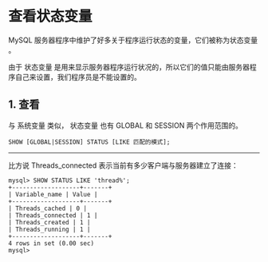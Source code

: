 # 查看状态变量

MySQL 服务器程序中维护了好多关于程序运行状态的变量，它们被称为状态变量 。

由于 状态变量 是用来显示服务器程序运行状况的，所以它们的值只能由服务器程序自己来设置，我们程序员是不能设置的。

## 1. 查看

与 系统变量 类似， 状态变量 也有 GLOBAL 和 SESSION 两个作用范围的。

```mysql
SHOW [GLOBAL|SESSION] STATUS [LIKE 匹配的模式];
```

---

比方说 Threads_connected 表示当前有多少客户端与服务器建立了连接：

```mysql
mysql> SHOW STATUS LIKE 'thread%';
+-------------------+-------+
| Variable_name | Value |
+-------------------+-------+
| Threads_cached | 0 |
| Threads_connected | 1 |
| Threads_created | 1 |
| Threads_running | 1 |
+-------------------+-------+
4 rows in set (0.00 sec)
mysql>
```

